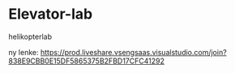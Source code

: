 # Elevator-lab
helikopterlab

ny lenke:
https://prod.liveshare.vsengsaas.visualstudio.com/join?838E9CBB0E15DF5865375B2FBD17CFC41292

